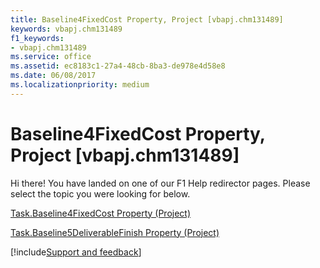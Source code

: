```yaml
---
title: Baseline4FixedCost Property, Project [vbapj.chm131489]
keywords: vbapj.chm131489
f1_keywords:
- vbapj.chm131489
ms.service: office
ms.assetid: ec8183c1-27a4-48cb-8ba3-de978e4d58e8
ms.date: 06/08/2017
ms.localizationpriority: medium
---
```



# Baseline4FixedCost Property, Project [vbapj.chm131489]

Hi there! You have landed on one of our F1 Help redirector pages. Please select the topic you were looking for below.

[Task.Baseline4FixedCost Property (Project)](https://msdn.microsoft.com/library/8306d2d7-b80d-b3c6-5b7e-178082aa2740%28Office.15%29.aspx)

[Task.Baseline5DeliverableFinish Property (Project)](https://msdn.microsoft.com/library/867cbed5-d6bb-709b-f1c6-ee5a14b214e2%28Office.15%29.aspx)

[!include[Support and feedback](~/includes/feedback-boilerplate.md)]